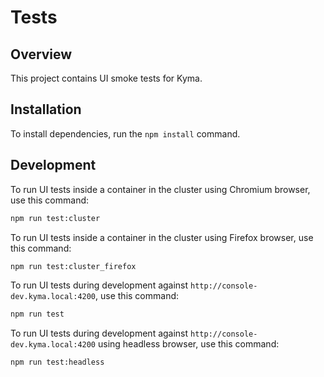 # Tests

## Overview

This project contains UI smoke tests for Kyma.

## Installation

To install dependencies, run the `npm install` command.

## Development

To run UI tests inside a container in the cluster using Chromium browser, use this command:

``` bash
npm run test:cluster
```

To run UI tests inside a container in the cluster using Firefox browser, use this command:

``` bash
npm run test:cluster_firefox
```

To run UI tests during development against `http://console-dev.kyma.local:4200`, use this command:

``` bash
npm run test
```

To run UI tests during development against `http://console-dev.kyma.local:4200` using headless browser, use this command:

``` bash
npm run test:headless
```
